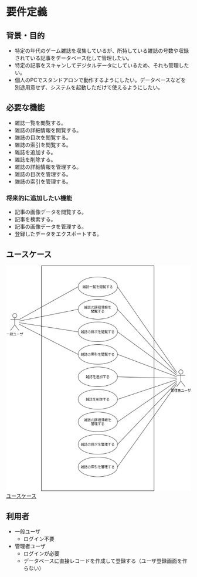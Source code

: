 # 要件定義

## 背景・目的
- 特定の年代のゲーム雑誌を収集しているが、所持している雑誌の号数や収録されている記事をデータベース化して管理したい。
- 特定の記事をスキャンしてデジタルデータにしているため、それも管理したい。
- 個人のPCでスタンドアロンで動作するようにしたい。データベースなどを別途用意せず、システムを起動しただけで使えるようにしたい。

## 必要な機能
- 雑誌一覧を閲覧する。
- 雑誌の詳細情報を閲覧する。
- 雑誌の目次を閲覧する。
- 雑誌の索引を閲覧する。
- 雑誌を追加する。
- 雑誌を削除する。
- 雑誌の詳細情報を管理する。
- 雑誌の目次を管理する。
- 雑誌の索引を管理する。

### 将来的に追加したい機能
- 記事の画像データを閲覧する。
- 記事を検索する。
- 記事の画像データを管理する。
- 登録したデータをエクスポートする。

## ユースケース
![ユースケース図](usecase.png)
[ユースケース](usecase.md)


## 利用者
- 一般ユーザ
  - ログイン不要
- 管理者ユーザ
  - ログインが必要
  - データベースに直接レコードを作成して登録する（ユーザ登録画面を作らない）

<!--
## 画面一覧
- 雑誌一覧
- 雑誌詳細
- 目次
- 索引
-->
